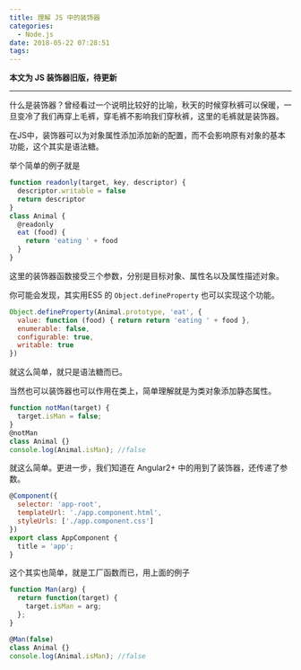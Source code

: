 ```yaml
---
title: 理解 JS 中的装饰器
categories:
  - Node.js
date: 2018-05-22 07:28:51
tags:
---
```


**本文为 JS 装饰器旧版，待更新**

---

什么是装饰器？曾经看过一个说明比较好的比喻，秋天的时候穿秋裤可以保暖，一旦变冷了我们再穿上毛裤，穿毛裤不影响我们穿秋裤，这里的毛裤就是装饰器。

在JS中，装饰器可以为对象属性添加添加新的配置，而不会影响原有对象的基本功能，这个其实是语法糖。

举个简单的例子就是

```js
function readonly(target, key, descriptor) {
  descriptor.writable = false
  return descriptor
}
class Animal {
  @readonly
  eat (food) {
    return 'eating ' + food
  }
}
```

这里的装饰器函数接受三个参数，分别是目标对象、属性名以及属性描述对象。

你可能会发现，其实用ES5 的  `Object.defineProperty` 也可以实现这个功能。

```js
Object.defineProperty(Animal.prototype, 'eat', {
  value: function (food) { return return 'eating ' + food },
  enumerable: false,
  configurable: true,
  writable: true
})
```

就这么简单，就只是语法糖而已。

当然也可以装饰器也可以作用在类上，简单理解就是为类对象添加静态属性。

```js
function notMan(target) {
  target.isMan = false;
}
@notMan
class Animal {}
console.log(Animal.isMan); //false
```

就这么简单。更进一步，我们知道在 Angular2+ 中的用到了装饰器，还传递了参数。

```js
@Component({
  selector: 'app-root',
  templateUrl: './app.component.html',
  styleUrls: ['./app.component.css']
})
export class AppComponent {
  title = 'app';
}
```

这个其实也简单，就是工厂函数而已，用上面的例子

```js
function Man(arg) {
  return function(target) {
    target.isMan = arg;
  };
}

@Man(false)
class Animal {}
console.log(Animal.isMan); //false
```
